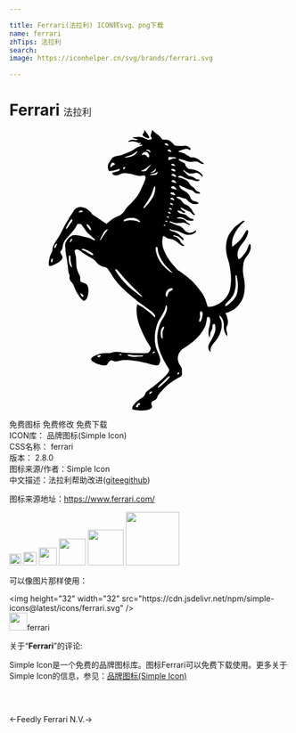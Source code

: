 ```yaml
---

title: Ferrari(法拉利) ICON转svg、png下载
name: ferrari
zhTips: 法拉利
search: 
image: https://iconhelper.cn/svg/brands/ferrari.svg

---
```


# Ferrari  <small style="font-size: 60%;font-weight: 100">法拉利</small>

<div id="svg" class="svg-wrap">
<svg role="img" xmlns="http://www.w3.org/2000/svg" viewBox="0 0 24 24"><title>Ferrari icon</title><path d="M20.51 9.773c-.096.13-.139.387-.278.602-.194.3-.473.665-.613.665-.075 0-.096-.171-.096-.171s-.097-.29.064-.655c.118-.258.183-.333.333-.527.14-.182.226-.279.322-.472.086-.172.108-.204.161-.473.011-.064-.01-.204-.075-.193-.086 0-.322.515-.569.805-.236.269-.677.613-.677.613s-.043.032-.043-.054c-.01-.075-.021-.3.022-.505.043-.204.107-.408.29-.72.204-.354.462-.6.59-.73.054-.053.215-.15.13-.204-.076-.043-.301.15-.473.28-.215.16-.29.204-.505.461a2.338 2.338 0 00-.268.365s-.204.333-.258.656c-.054.322-.054.504-.054.504s0 .29.032.462c.022.183.097.462.097.462s.108.311.15.505c.043.193.119.762.119.762s.053.408.021.795c-.032.386-.064.612-.107.73s-.161.43-.355.644c-.182.204-.225.237-.225.237s-.194.16-.355.247a3.727 3.727 0 01-.504.225 2.301 2.301 0 01-.269.032h-.14l-.042-.032-.022-.086s-.107-.419-.236-.687c-.108-.226-.333-.537-.333-.537s-.387-.526-.687-.816c-.344-.344-.73-.602-.967-.784a5.056 5.056 0 00-.28-.183s-.783-.784-1.062-1.407c-.194-.43-.322-.74-.269-1.213.011-.107.054-.312.075-.312l.14.043c.01.011.14.13.258.172a1.769 1.769 0 00.333.065c.053.021.15.053.214.086.065.032.162.096.162.096l.182.14.193.15s.108.075.14.086c.032.01.054.022.064.022h.043s.043-.011.054-.054c.01-.054-.054-.01-.15-.118a.697.697 0 01-.15-.183s-.022-.086-.108-.182c-.086-.097-.193-.183-.193-.183s-.075-.054-.183-.086c-.107-.032-.14-.032-.15-.075-.01-.043.129-.021.129-.021s.16.021.29.085c.129.065.204.14.204.14l.086.075.053.054.054.032s.054.054.064-.021c.011-.065-.01-.118-.021-.13l-.054-.053-.215-.182c-.064-.065-.107-.108-.171-.15a1.305 1.305 0 00-.28-.151c-.107-.043-.171-.032-.279-.086-.075-.032-.14-.054-.182-.118-.011-.01-.065-.054.032-.032.097.021.161.053.268.075.172.043.28.043.44.096.065.022.151.065.151.065l.204.086s.28.15.473.16a.933.933 0 00.418-.064.812.812 0 00.215-.128.476.476 0 00.054-.065l.021-.054v-.043c-.053-.064-.16.108-.333.14-.182.032-.171.054-.29.032a.477.477 0 01-.3-.15c-.172-.161-.236-.312-.462-.408a2.134 2.134 0 00-.268-.086s-.237-.075-.366-.15c-.096-.054-.3-.086-.236-.172.032-.043.29.107.483.129.14.021.237.01.344.01.107 0 .258-.032.28-.032.02-.01.107 0 .182.022.075.021.118.053.193.086.075.032.161.085.183.085l.043.011.021-.021.01-.022-.01-.021-.032-.022-.065-.043s-.096-.053-.182-.14c-.086-.085-.161-.182-.29-.225-.129-.043-.28-.064-.28-.064l-.15-.011-.064-.01s-.107-.033-.022-.054a.939.939 0 01.15-.033.494.494 0 01.248.011c.086.032.225.107.236.107.01.011.14.108.28.14.139.032.321.043.321.043l.086-.021.043-.011.033-.022-.011-.053s0-.043-.065-.054a.71.71 0 01-.311-.118c-.118-.086-.204-.172-.204-.172s-.086-.075-.258-.118c-.16-.043-.215-.043-.215-.043l-.053-.022-.118-.053s-.054-.032-.097-.086c-.043-.054-.107-.15.075-.097a.86.86 0 01.226.086s.096.097.182.107c.054.011.097.022.13-.021.053-.054-.098-.118-.205-.193-.086-.054-.172-.194-.172-.194s-.064-.053.032-.032c.097.022.269.13.269.13s.086.042.129.053c.032.01.118.064.16.086.033.01.13.032.194.064.086.054.129.14.172.172.043.032.075.086.129.097.054.01.064.032.096.01.033-.021.043-.032.043-.032s.011-.021-.043-.054a.57.57 0 01-.118-.118l-.021-.043-.01-.043-.055-.086-.096-.14s-.15-.203-.29-.278c-.129-.076-.226-.119-.226-.119s-.064-.032-.096-.053c-.054-.043-.076-.075-.118-.13-.054-.064-.076-.106-.14-.17-.118-.119-.483-.183-.344-.27.075-.042.172-.02.215-.01.043.01.14.054.236.086.065.021.108.021.172.043.065.021.14.032.172.053.032.022.064.065.086.076.01.01.097.15.247.225.15.075.225.129.376.14.118.01.311-.032.311-.032s.054-.022.01-.076c-.053-.053-.053-.064-.096-.075-.172-.064-.311-.043-.44-.172-.054-.053-.075-.064-.118-.15s-.022-.107-.054-.161c-.021-.054-.075-.129-.075-.129s-.161-.193-.333-.29a1.93 1.93 0 01-.333-.215c-.032-.021-.097-.107-.097-.107l-.053-.086-.032-.064c-.022-.119.193.032.311.075.193.064.29.15.483.215.108.032.172.032.28.075.182.075.236.257.43.279.106.01.321.054.278-.043-.043-.107-.257-.107-.365-.236-.054-.054-.054-.108-.107-.161-.086-.108-.29-.204-.29-.204s-.065-.054-.14-.204c-.064-.15-.225-.258-.515-.398-.194-.096-.58-.118-.43-.215.086-.064.161-.053.28-.021.117.043.16.097.257.14.097.043.14.053.161.064.022.01.097.043.13.043.02.01.182.032.225.043l.214.054.172.064s.086.032.14.032c.053 0 .14-.021.14-.021l.064-.043.01-.022s.033-.053-.053-.064c-.075-.01-.118-.01-.129-.01l-.075-.022-.032-.011s-.15-.118-.28-.172c-.14-.054-.16-.064-.16-.064l-.054-.011-.065-.01s-.054 0-.14-.076c-.085-.075-.118-.118-.193-.193l-.096-.097s-.086-.064-.086-.118c.01-.086.193.097.193.097l.129.086s.107.075.3.085c.194.011.43-.053.43-.053s.032-.022.14.01a.696.696 0 01.193.097l.086.075.129.14.021-.01c.011-.012.065-.065-.032-.183-.097-.119-.258-.226-.258-.226s-.214-.129-.43-.172c-.214-.043-.31-.043-.31-.043s-.162 0-.258-.107c-.097-.107-.161-.215-.161-.215l-.033-.15s-.053-.065-.16-.108c-.097-.043-.205-.107-.205-.107s-.16-.054-.172-.129c-.032-.14.269 0 .43.032.15.033.215.086.365.118a.915.915 0 00.344.033c.075 0 .118-.011.193-.022.075 0 .129-.01.204 0 .107.022.15.075.258.118.064.033.096.065.172.076.064.01.193.053.171-.011l-.032-.043c-.053-.075-.118-.075-.182-.13-.14-.106-.204-.192-.365-.268a.923.923 0 00-.29-.096c-.086-.01-.15.01-.237-.01-.096-.033-.129-.076-.225-.13-.15-.086-.236-.16-.398-.225-.107-.043-.29-.086-.29-.086l-.075-.011-.032-.01c-.15-.054.269-.173.462-.226.097-.022.14-.043.236-.032.086.01.183.128.28.075.139-.075-.162-.28-.258-.312-.13-.053-.355-.01-.355-.01l-.494-.011-.14-.022s-.085 0-.15-.075c-.064-.075-.311-.376-.59-.419-.29-.043-.376 0-.398-.021-.247-.387-.504-.473-.698-.655-.053-.054-.14-.172-.16-.161-.022.01-.055.172-.108.311-.065.161-.022.236.01.3.043.065.097.108-.01.173-.108.064-.247.043-.247.043s-.118-.022-.215-.076c-.097-.043-.3-.128-.3-.128S11.156.57 11.027.58c-.129.01-.14.021-.236.032-.054 0-.075 0-.129.01-.043.011-.097-.02-.097.033 0 .053.108.053.183.086.075.032.247.032.215.075-.043.043-.204.054-.215.043-.01 0-.118-.022-.204-.022-.14.011-.15.011-.355.108-.032.01-.021.086.043.064a1.12 1.12 0 01.301-.043c.129 0 .204.043.333.075.107.033.118.054.28.076.031 0 .096-.022.096.021 0 .022-.043.054-.043.054s-.097.021-.086.053c.021.043.107 0 .15 0s.108.011.097.054l-.021.032a2.294 2.294 0 00-.29.097c-.269.107-.376.236-.634.365-.247.118-.644.269-.644.269s-.119.064-.29.107c-.172.043-.183.032-.301.054a.567.567 0 00-.268.086.522.522 0 00-.15.118l-.151.225-.086.13c-.022.042-.043.064-.054.107-.021.053-.032.075-.043.128-.032.13 0 .204.022.333.01.033.01.054.021.086.01.032.054.065.054.065l.043.01s.15-.01.247-.032c.097-.021.236-.054.236-.054l.183-.053.118-.043s.075 0 .086.043c.01.032-.022.086-.022.086s-.064.032-.118.053c-.054.022-.182.054-.193.065l-.14.043-.118.01s-.021.011-.043.043c-.021.033-.021.033-.021.054.021.022.032.043.053.065.043.032.065.053.118.064.076.032.119.022.194.022a.582.582 0 00.268-.065c.086-.054.118-.054.236-.097a.554.554 0 01.119-.021c.204-.022.322.01.526.043.204.032.3.097.505.129.214.032.343.096.569.043.107-.022.172-.075.225.032.054.097.043.15.043.15s0 .065-.075.269c-.075.204-.311.709-.311.709l-.161.322s-.13.257-.43.59c-.3.333-.322.355-.322.355s-.161.118-.322.322c-.161.204-.161.28-.312.43a1.36 1.36 0 01-.268.225c-.118.075-.258.054-.634.311-.322.226-.494.409-.515.398-.022-.01-.13-.097-.172-.118l-.655-.44-.258-.172-.118-.076-.022-.043-.064-.086s-.097-.118-.215-.214a.916.916 0 00-.44-.237c-.183-.053-.3-.085-.483-.021a.642.642 0 00-.269.172c-.107.107-.129.193-.215.322s-.171.247-.214.311a3.36 3.36 0 00-.13.237s-.214.343-.332.569c-.14.247-.194.397-.322.633-.204.376-.494.763-.57.935a7.631 7.631 0 01-.085.193s-.022.097-.033.161c-.01.065-.01.172-.021.215a.303.303 0 01-.054.118c-.01.01-.129.258-.172.419-.043.161-.14.666-.021.73.118.065.988-.311 1.106-.676.075-.237-.236-.355-.15-.57.032-.075.053-.086.107-.16.086-.14.054-.43.215-.699.118-.193.354-.44.676-.805a3.51 3.51 0 00.398-.59s.043-.13.129-.108c.096.021.182.01.182.01l.043.033.086.086.129.193s.215.311.29.397c.075.086.15.15.258.237.118.107.16.16.311.279.215.172.14.236-.14.086a1.84 1.84 0 00-.365-.14c-.129-.032-.612-.161-.859-.193-.236-.032-.28-.022-.28-.022s-.117-.01-.257.075c-.14.086-.215.15-.215.15s-.16.183-.171.216c-.011.032-.086.16-.086.16s-.043.065-.054.14c-.022.075-.01.15-.01.15l.01.162.01.15s.033.376.108.752c.022.107.043.28.043.28l.054.386s.032.408.064.547c.032.13.054.14.075.226.043.161-.032.236.043.43.075.193.14.171.215.29.054.085.075.107.118.214.043.108.183.462.344.72.172.268.397.601.548.569.15-.032.257-.269.257-.269s.172-.461.065-.912c-.108-.462-.602-.247-.666-.58-.01-.076 0-.194 0-.194s-.01-.14-.032-.182c-.022-.043-.194-.365-.258-.634-.054-.204-.043-.859-.086-1.042-.118-.472-.129-.43-.064-.515.075-.086.14-.064.14-.064l.096.01.075.033.14.085.193.15.365.237s.204.118.29.161c.086.043.161.097.161.097l.097.064.16.118.033.033.022.043s.075.171.397.354c.258.15.483.107.58.225.021.022.204.269.29.42.107.171.236.375.279.44.043.064.311.397.311.397l.355.387.462.43.418.353.269.215s.236.226.505.408c.257.172.268.194.44.312.129.086.3.204.472.333.172.14.366.397.29.483-.053.032-.15-.107-.333-.269-.15-.128-.225-.193-.375-.3-.194-.15-.29-.226-.505-.355-.108-.064-.3-.182-.312-.16-.075.225-.064.44-.053.719.01.193.043.386.107.633.054.237.108.366.193.591.086.226.247.58.247.58l.247.494.226.376.118.193.043.065s.054.128 0 .214-.118.269-.215.28c-.096.021-.322.032-.322.032l-1.278-.022-.666-.053s-.075-.043-.461-.043c-.226 0-.409.096-.537.107-.108.01-.634-.032-.988.107-.333.14-.484.172-.602.387-.086.161.419.419.838.516.676.15.483-.14.74-.323.033-.021.044-.043.076-.053.172-.054.269.086.44.086.194 0 .301-.065.494-.097.978-.129 2.503.333 2.503.333s.375.118.547.086c.204-.043.161-.118.226-.236.053-.097.032-.119.043-.226 0-.064-.011-.097-.022-.161-.043-.183-.16-.44-.16-.44s-.087-.194-.119-.29c-.043-.14-.086-.226-.107-.376-.065-.398-.054-.365-.054-.59 0-.409.043-.634.15-1.032.161-.58.462-.827.688-1.385.064-.15.064-.365.14-.387.085-.01.074.269.031.43-.14.558-.483.794-.644 1.364-.118.44-.183.698-.15 1.149.01.247.107.633.107.633s.129.43.193.591c.065.161.194.43.194.43l.29.515.15.247s.107.097.054.258c-.054.16-.161.258-.29.397-.365.43-1.214 1.063-1.429 1.214-.3.225-.29.29-.311.354-.118.344-.462.354-.838.763-.086.085-.311.322-.268.526.021.075.945.236 1.482.01.419-.182.054-.386.172-.59.086-.15.3-.15.397-.28.161-.214.054-.203.193-.375.462-.559.763-.88 1.59-1.386.075-.043.215-.107.215-.107s.118-.054.16-.118c.054-.086.044-.161.044-.258 0-.064-.011-.097-.011-.161 0-.075.01-.118-.01-.193-.022-.118-.098-.215-.14-.28a.769.769 0 01-.162-.354.9.9 0 01.033-.601c.086-.226.279-.408.279-.408l.483-.323s.419-.3.548-.418c.14-.118.408-.365.601-.645.226-.311.344-.504.44-.88.033-.14.065-.355.065-.355s0-.15.086-.16c.086-.012.107.02.107.02s.075.044.097.258c.01.215-.054.462-.054.462s-.064.247-.086.398c-.01.096-.01.15-.01.257 0 .183.075.333.075.333s.043.032.043-.043c0-.086.021-.215.053-.343.033-.108.054-.086.118-.269.086-.236.011-.215.054-.354.022-.065.075-.13.14-.13.064 0 .075.087.075.087s.064.279.01.537c-.053.257-.246.612-.246.612l-.15.258s-.108.182-.151.3a.495.495 0 00-.032.301c.032.129.129.3.182.268.043-.032-.064-.14.065-.397.129-.258.3-.419.3-.419s.237-.279.344-.494c.097-.193.193-.504.193-.504s.076-.28.054-.516c-.01-.225-.054-.344-.054-.344l-.096-.171-.054-.13.022-.074c.021-.011.096.043.16.128a.854.854 0 01.162.344c.032.107.043.204.043.3 0 .087-.033.441.096.667.054.107.183.354.194.247.021-.247-.086-.366-.076-.591.011-.258.076-.193.097-.322.022-.14.054-.172.032-.355-.021-.171-.096-.397-.096-.397l-.075-.172-.033-.064s.022-.032.054-.032l.258-.086s.333-.15.462-.258c.14-.097.3-.269.3-.269s.215-.268.322-.461c.258-.484.258-1.096.247-1.375a4.55 4.55 0 00-.086-.623s-.085-.43-.064-.709c.022-.279.043-.408.043-.408s-.01-.279.226-.58c.236-.3.343-.494.386-.72.043-.192-.021-.504-.107-.386zM13.402 7.84c-.032 0-.075-.043-.075-.043s-.01-.01.022-.032c.032-.021.075-.01.075-.01l.032.01.054.075c-.01.032-.075.011-.108 0zm.13-.354c-.033-.01-.087-.043-.087-.043s-.01-.022.022-.043c.032-.022.086-.01.086-.01l.032.02c.01.011.064.065.064.087 0 .032-.075 0-.118-.011zm.117-.365c-.043-.011-.107-.054-.107-.054s-.01-.021.032-.043c.043-.021.108-.01.108-.01l.043.02c.021.022.075.076.075.108-.01.032-.108-.01-.15-.021zm.097-.333c-.043-.01-.107-.054-.107-.054s-.011-.021.032-.043c.043-.021.107-.01.107-.01l.043.02c.022.022.075.076.075.108-.01.022-.107-.021-.15-.021zm.097-.398c-.054-.01-.118-.064-.118-.064s-.011-.021.032-.054c.043-.032.118-.01.118-.01l.043.021c.021.022.086.086.086.118 0 .043-.118-.01-.161-.01zm.064-.43c-.064-.01-.15-.074-.15-.074s-.022-.033.043-.065c.053-.032.14-.021.14-.021l.053.032a.54.54 0 01.107.15c0 .043-.128-.01-.193-.021zm.043-.429a.522.522 0 01-.182-.096s-.022-.033.043-.076c.064-.042.171-.021.171-.021s.033.01.065.032c.032.032.118.13.129.183.01.053-.15-.01-.226-.022zm.065-.494c-.086-.01-.204-.107-.204-.107s-.022-.043.053-.086c.075-.054.194-.021.194-.021s.042.01.075.043c.032.032.14.15.15.204 0 .064-.183-.022-.268-.033zM13.97 3.04c-.065-.01-.15-.075-.15-.075s-.022-.022.042-.054c.065-.032.15-.01.15-.01s.033.01.054.031c.022.022.108.097.108.14 0 .032-.14-.021-.204-.032zm.236.483c.01.043-.14-.01-.215-.021a.503.503 0 01-.161-.086s-.021-.032.043-.065c.064-.043.15-.021.15-.021s.033.01.065.032a.566.566 0 01.118.161zm-.312.795c.065-.043.172-.022.172-.022s.032.011.065.033c.032.032.118.128.129.182.01.054-.15-.01-.226-.032-.075-.01-.183-.097-.183-.097s-.021-.021.043-.064zm.14-.365c-.075-.011-.183-.097-.183-.097s-.021-.032.043-.075c.065-.043.172-.022.172-.022s.032.011.065.033c.032.032.118.128.129.182.01.065-.15 0-.226-.021zm.14-1.611c.086.021.107.075.064.075-.043.01-.064.01-.097.01-.096 0-.085-.042-.214.022-.13.065-.033.032-.215.097-.172.064-.129-.108-.129-.108s.01-.032.032-.118.13 0 .204 0c.14 0 .258 0 .355.022zm-.484-.666l.054.032a.54.54 0 01.107.15c.011.044-.128-.01-.182-.02a.456.456 0 01-.15-.076s-.022-.032.043-.065c.053-.042.128-.021.128-.021zm-.386-.515c.053-.033.14-.022.14-.022l.053.032a.54.54 0 01.107.15c.011.044-.128-.01-.182-.02-.065-.012-.15-.076-.15-.076s-.022-.032.032-.064zm-.108 6.958c.033-.021.076-.01.076-.01l.032.01.053.076c0 .021-.064-.011-.096-.011s-.075-.043-.075-.043-.022-.01.01-.022zM8.891 3.008c-.032.021-.054.032-.097.064-.053.043-.107.15-.14.118-.042-.032-.02-.15-.02-.15s.032-.086.074-.172c.054-.086.119-.086.119-.086.064 0 .182.043.182.14.01.096-.064.053-.118.086zm.88.333s-.042.01-.053-.065c-.01-.075.054-.086.054-.086s.128-.064.128.022c.011.075-.128.129-.128.129zm1.15-1.461s-.14.226-.333.311c-.194.086-.322.13-.688.162-.053 0-.032-.033-.032-.033s.42-.118.655-.247a2.33 2.33 0 00.323-.214c.15-.13.075.021.075.021zm-7.217 9.3c0 .054-.064.15-.086.15-.021 0-.064-.096-.054-.15.011-.054.022-.204.108-.182.064.01.032.128.032.182zm.28-1.213s-.097.204-.13.118c-.032-.075.033-.215.033-.215.086-.075.118-.183.16-.14.033.043-.064.237-.064.237zm1.33-2.095c-.096.108-.396.677-.46.58-.065-.075.29-.612.364-.72.075-.117.14-.096.14-.096l.021.022c-.01 0 .033.107-.064.214zm.806-.848s-.214.043-.182-.032c.043-.075.193-.108.193-.108.118.022.14.033.129.086.01.054-.14.054-.14.054zm.87 1.504c-.096.096-.129-.033-.268-.194-.14-.15-.108-.279-.108-.279h.022l.021.01.054.022.032.032.108.108c.043.064.16.28.14.3zm-1.664 3.21c-.033 0-.065-.064-.065-.064s-.086-.129-.118-.225c-.032-.086-.043-.226-.043-.226s-.021-.183-.021-.247c.01-.086.01-.161.021-.204.01-.043.054-.032.054-.032.064 0 .064.053.064.053v.033s0 .193.011.343c0 .043.118.527.118.527s.022.043-.021.043zm-.022-2.255c-.075.118-.129.118-.129.118 0-.01-.021-.053.043-.182.065-.129.13-.118.13-.118l.02.021s.011.043-.064.161zm.763 4.5c.021-.043.16.064.16.064.054.011.108.108.108.108s.022.075-.043.096c-.064.033-.107-.032-.107-.032s-.14-.193-.118-.236zm1.01-3.286c-.151-.032-.473-.28-.602-.344-.13-.064-.344-.086-.247-.172.01-.01.021-.032.043-.032.021 0 .118.032.118.032l.236.097c.01 0 .129.054.226.107l.236.15.064.054c0 .022.075.14-.075.108zm1.31-2.137s-.183.247-.29.397c-.14.204-.312.516-.344.483-.033-.032.15-.376.247-.558.107-.226.268-.344.333-.365.14-.065.053.043.053.043zm-.58 10.75s0 .043-.076.096c-.075.054-.107.022-.118.022-.01 0-.086-.043-.086-.086.01-.043.129-.075.129-.075.204-.011.15.043.15.043zm1.664-.065c-.075-.01-.086-.032-.075-.043 0-.01.021-.032.107-.032s.086.043.086.043c0 .032-.032.043-.118.032zm1.911.108c-.16.043-.225.021-.365.032-.118.01-.171.021-.29.021-.204 0-.225.011-.515-.075-.054-.021-.118-.086-.097-.107.022-.033.065-.022.065-.022s.365.065.601.075c.172.011.258.022.43.011.096 0 .043-.01.193-.01.054-.011.021.064-.022.075zm1.02-.301a.433.433 0 01-.128.043c-.065.01-.032-.043-.032-.043s.043-.065.096-.097c.065-.032.097 0 .097 0 .021.043-.022.086-.032.097zm.795-2.062c-.075.161-.096.215-.107.365-.021.161.075.612-.075.44-.054-.075-.108-.43-.065-.601.076-.387.387-.494.247-.204zm-2.169 6.562c-.064.043.065.171-.14.16-.118-.01-.053-.117-.042-.128l.075-.108c.053-.075.086-.086.14-.118.053-.032.096.054.096.054s.021.032.021.075c0 .032-.096.022-.15.065zm1.128-1.085l-.097.075c-.01 0-.075.054-.097.022-.021-.033.011-.076.011-.086 0-.011.065-.086.118-.108.054-.032.086 0 .086 0 .032.075-.021.097-.021.097zm.504-18.815s-.043.14-.128.172c-.108.032-.516.043-.527.01-.01-.032.473-.075.655-.257.043-.043 0 .075 0 .075zm-.15-.354c.032-.054.01.086.01.086s-.031.14-.107.182c-.096.054-.332.118-.354.086 0-.021.311-.118.451-.354zm-.666-1.611s.043 0 .108.032c.064.043.107.172.107.172s.01.021-.043.021c-.032 0-.032-.053-.064-.075-.043-.032-.076-.043-.13-.064-.053-.022-.128.01-.139-.043 0-.065.161-.043.161-.043zm-.494.354s.022-.064.118-.118c.086-.054.204-.054.204-.054s.065 0 .14.054c.075.054.14.236.14.236s.021.118-.033.161c-.053.043-.14-.032-.182-.096a.271.271 0 00-.161-.108c-.086-.032-.215.065-.236 0 0-.021.01-.075.01-.075zm-.032 1.482c-.064.01-.021-.054-.021-.054s.182-.075.3-.14c.194-.096.559-.482.462-.3-.043.086-.172.193-.172.193s-.15.215-.182.247c-.14.108-.312.043-.387.054zM9.804 7.69l.01-.022s.323-.214.827-.15c.301.043.591.311.548.344-.043.032-.107 0-.129 0l-.107-.054-.161-.043s-.29-.064-.505-.054c-.215.011-.408.086-.408.086s-.086.043-.107-.01c-.011-.065.032-.097.032-.097zm.795 6.046c-.741-.57-1.644-1.729-1.536-1.836.097-.086.462.45 1.01 1.041.58.623 1.256 1.214 1.277 1.289.043.129-.472-.28-.751-.494zm1.686-8.022c-.312.537-.741.945-.741.945-.15.107-.054-.086-.054-.086s.419-.58.612-.988c.14-.29.226-.677.29-.752.15-.182.075.559-.107.88zm.859 5.885c-.322-.387-.559-.806-.634-1.332-.021-.118-.021-.29.086-.268.097.01.086.193.086.236.032.311.161.623.397.999.333.526.87.934.849.966-.054.054-.591-.365-.784-.601zm.096 10.041a7.728 7.728 0 01-.494.408h-.043v-.054l.011-.021.022-.032.021-.033.022-.032.064-.075.15-.14.15-.14.237-.235s.086-.097.118-.119c.032-.021.054-.042.086-.064.043-.021.097-.054.118-.032v.043c.01.032-.268.343-.462.526zm.666-7.947c-.14.097-.193.086-.279.183-.097.118-.129.515-.226.354-.096-.161-.032-.387.13-.558.193-.226.611-.15.375.021zm.505 7.066c.064-.021.097-.01.097-.01l.021.043c0 .01-.086.128-.129.128-.054-.01-.032-.075-.032-.075s-.022-.064.043-.086zm1.836-4.37c-.096-.065.054-.258.054-.42 0-.128-.021-.225-.021-.332 0-.108.107-.14.107-.14.021 0 .064.022.118.13.054.106-.086.869-.258.762zm3.286-3.072c-.021.451-.042.773-.311 1.117-.322.419-.88.848-.762.505.075-.204.569-.462.762-1.031.107-.344.129-.666.129-.666l-.022-.655s-.01-.054-.01-.129c.032-.086.075-.021.075-.021l.021.032c0 .021.13.526.118.848zm-8-12.747c.086.043.118.075.204.097.075.021.182.075.204.01.032-.064-.01-.15-.065-.225-.085-.14-.128-.172-.247-.365C11.608.044 11.587 0 11.544 0c0 0-.011.14-.054.225-.032.075-.118.13-.108.183.011.053.065.118.15.16Z"/></svg>
</div>
<detail full-name='ferrari'></detail>

<div class="detail-page">
<p>
<span><span class="badge-success badge">免费图标</span> <span class="badge-success badge">免费修改</span>  <span class="badge-success badge">免费下载</span> </span>
<br/>
<span>
ICON库：
<span class="badge-secondary badge">品牌图标(Simple Icon)</span> 
</span>
<br/>
<span>
CSS名称：
<span class="badge-secondary badge">ferrari</span> 
</span>

<br/>
<span>
版本：
<span class="badge-secondary badge">2.8.0</span> 
</span>
<br/>
<span>图标来源/作者：<span class="badge-light badge">Simple Icon</span></span> 
<br/>
<span class="zh-detail">中文描述：<span class="badge-primary badge">法拉利</span><span class="help-link"><span>帮助改进</span>(<a href="https://gitee.com/liuwave/icon-helper/edit/master/json/brands/ferrari.json" target="_blank" rel="noopener noreferrer">gitee</a><a href="https://github.com/liuwave/icon-helper/edit/master/json/brands/ferrari.json" target="_blank" rel="noopener noreferrer">github</a></span>)</span><br/>
</p>
</div><div class="description description alert alert-light"><p>图标来源地址：<a href="https://www.ferrari.com/" target="_blank" rel="noopener noreferrer">https://www.ferrari.com/</a></p></div>
<div class="alert alert-dark">
<img height="21" width="21" src="https://cdn.jsdelivr.net/npm/simple-icons@latest/icons/ferrari.svg" />
<img height="24" width="24" src="https://cdn.jsdelivr.net/npm/simple-icons@latest/icons/ferrari.svg" />
<img height="32" width="32" src="https://cdn.jsdelivr.net/npm/simple-icons@latest/icons/ferrari.svg" />
<img height="48" width="48" src="https://cdn.jsdelivr.net/npm/simple-icons@latest/icons/ferrari.svg" />
<img height="64" width="64" src="https://cdn.jsdelivr.net/npm/simple-icons@latest/icons/ferrari.svg" />
<img height="96" width="96" src="https://cdn.jsdelivr.net/npm/simple-icons@latest/icons/ferrari.svg" />

</div>
<div>
  <p>可以像图片那样使用：    
  </p>
  <div class="alert alert-primary" style="font-size: 14px">
    &lt;img height="32" width="32" src="https://cdn.jsdelivr.net/npm/simple-icons@latest/icons/ferrari.svg" /&gt;
    <copy-btn content='<img height="32" width="32" src="https://cdn.jsdelivr.net/npm/simple-icons@latest/icons/ferrari.svg" />'></copy-btn>
  </div>
  <div class="alert alert-secondary">
    <img height="32" width="32" src="https://cdn.jsdelivr.net/npm/simple-icons@latest/icons/ferrari.svg" />ferrari
    <copy-btn content="ferrari" btn-title="复制图标名称"></copy-btn>
  </div>
</div>
<div class="icon-detail__container">
<p>关于“<b>Ferrari</b>”的评论:</p>
</div>
<Vssue title="关于“Ferrari”的评论" />
<div><p>Simple Icon是一个免费的品牌图标库。图标Ferrari可以免费下载使用。更多关于  Simple Icon的信息，参见：<a target="_blank" href="https://iconhelper.cn/brands.html">品牌图标(Simple Icon)</a>
</p></div>


<div style="padding:2rem 0 " class="page-nav"><p class="inner"><span class="prev">←<router-link to="/icon/feedly.html">Feedly</router-link></span> <span class="next"><router-link to="/icon/ferrari-n-v-dot.html">Ferrari N.V.</router-link>→</span></p></div>
